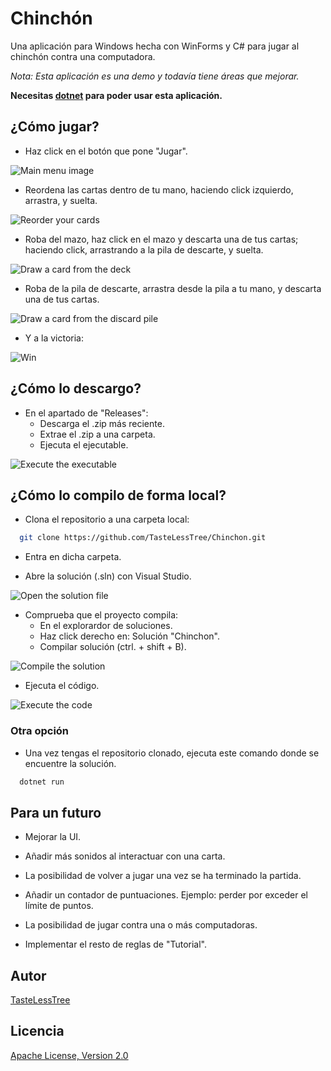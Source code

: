 # Chinchón

Una aplicación para Windows hecha con WinForms y C# para jugar al chinchón contra una computadora.

*Nota: Esta aplicación es una demo y todavía tiene áreas que mejorar.*

**Necesitas [dotnet](https://dotnet.microsoft.com/en-us/download) para poder usar esta aplicación.**

## ¿Cómo jugar?

- Haz click en el botón que pone "Jugar".

![Main menu image](assets/resources/main_menu.png)

- Reordena las cartas dentro de tu mano, haciendo click izquierdo, arrastra, y suelta.

![Reorder your cards](assets/resources/reorder.gif)

- Roba del mazo, haz click en el mazo y descarta una de tus cartas; haciendo click, arrastrando a la pila de descarte, y suelta.

![Draw a card from the deck](assets/resources/draw_from_deck.gif)

- Roba de la pila de descarte, arrastra desde la pila a tu mano, y descarta una de tus cartas.

![Draw a card from the discard pile](assets/resources/draw_from_pile.gif)

- Y a la victoria:

![Win](assets/resources/win.png)

## ¿Cómo lo descargo?

- En el apartado de "Releases":
	- Descarga el .zip más reciente.
	- Extrae el .zip a una carpeta.
	- Ejecuta el ejecutable.

![Execute the executable](assets/resources/executable.png)

## ¿Cómo lo compilo de forma local?

- Clona el repositorio a una carpeta local:
```bash
  git clone https://github.com/TasteLessTree/Chinchon.git
```

- Entra en dicha carpeta.

- Abre la solución (.sln) con Visual Studio.
 
![Open the solution file](assets/resources/open.gif)

- Comprueba que el proyecto compila:
	- En el explorardor de soluciones.
	- Haz click derecho en: Solución "Chinchon".
	- Compilar solución (ctrl. + shift + B).

![Compile the solution](assets/resources/compile.gif)

- Ejecuta el código.

![Execute the code](assets/resources/execute.gif)

### Otra opción

- Una vez tengas el repositorio clonado, ejecuta este comando donde se encuentre la solución.

```powershell
  dotnet run
```

## Para un futuro

- Mejorar la UI.

- Añadir más sonidos al interactuar con una carta.

- La posibilidad de volver a jugar una vez se ha terminado la partida.

- Añadir un contador de puntuaciones. Ejemplo: perder por exceder el límite de puntos.

- La posibilidad de jugar contra una o más computadoras.

- Implementar el resto de reglas de "Tutorial".

## Autor

[TasteLessTree](https://github.com/TasteLessTree)

## Licencia

[Apache License, Version 2.0](https://www.apache.org/licenses/LICENSE-2.0)

